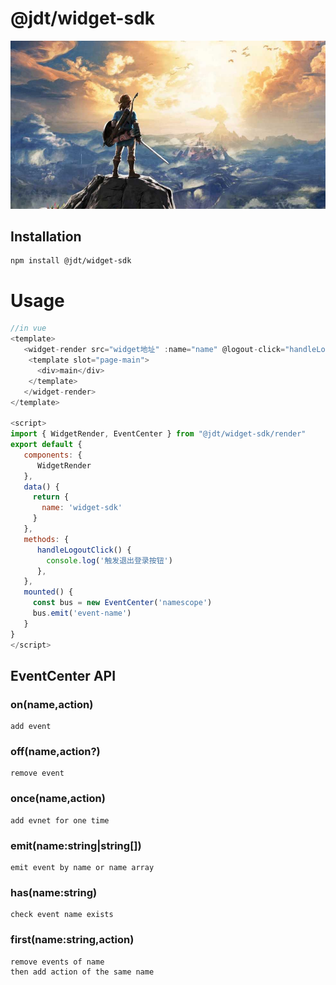 # @jdt/widget-sdk

![my love](./logo.png)

## Installation

    npm install @jdt/widget-sdk

# Usage

```javascript
//in vue
<template>
   <widget-render src="widget地址" :name="name" @logout-click="handleLogoutClick" >
    <template slot="page-main">
      <div>main</div>
    </template>
   </widget-render>
</template>

<script>
import { WidgetRender, EventCenter } from "@jdt/widget-sdk/render"
export default {
   components: {
      WidgetRender
   },
   data() {
     return {
       name: 'widget-sdk'
     }
   },
   methods: {
      handleLogoutClick() {
        console.log('触发退出登录按钮')
      },
   },
   mounted() {
     const bus = new EventCenter('namescope')
     bus.emit('event-name')
   }
}
</script>
```

## EventCenter API

### on(name,action)

    add event

### off(name,action?)

    remove event

### once(name,action)

    add evnet for one time

### emit(name:string|string[])

    emit event by name or name array

### has(name:string)

    check event name exists

### first(name:string,action)

    remove events of name
    then add action of the same name
